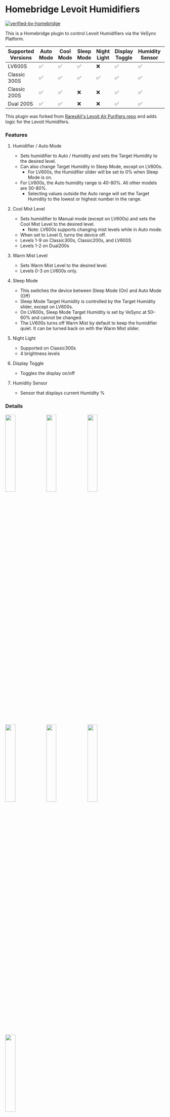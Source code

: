 # Homebridge Levoit Humidifiers

[![verified-by-homebridge](https://badgen.net/badge/homebridge/verified/purple)](https://github.com/homebridge/homebridge/wiki/Verified-Plugins)

This is a Homebridge plugin to control Levoit Humidifiers via the VeSync Platform.

| Supported Versions   | Auto Mode | Cool Mode | Sleep Mode | Night Light | Display Toggle | Humidity Sensor | Warm Mode |
|----------------------|-----------|-----------|------------|-------------|----------------|-----------------|-----------|
| LV600S               | ✅         | ✅         | ✅          | ❌           | ✅              | ✅               | ✅         |
| Classic 300S         | ✅         | ✅         | ✅          | ✅           | ✅              | ✅               | ❌         |
| Classic 200S         | ✅         | ✅         | ❌          | ❌           | ✅              | ✅               | ❌         |
| Dual 200S            | ✅         | ✅         | ❌          | ❌           | ✅              | ✅               | ❌         |

This plugin was forked
from [RaresAil's Levoit Air Purifiers repo](https://github.com/RaresAil/homebridge-levoit-air-purifier) and adds logic
for the Levoit Humidifers.

### Features

1. Humidifier / Auto Mode
    - Sets humidifier to Auto / Humidity and sets the Target Humidity to the desired level.
    - Can also change Target Humidity in Sleep Mode, except on LV600s.
        - For LV600s, the Humidifier slider will be set to 0% when Sleep Mode is on.
    - For LV600s, the Auto humidity range is 40-80%. All other models are 30-80%.
        - Selecting values outside the Auto range will set the Target Humidity to the lowest or highest number in the
          range.

2. Cool Mist Level
    - Sets humidifier to Manual mode (except on LV600s) and sets the Cool Mist Level to the desired level.
        - Note: LV600s supports changing mist levels while in Auto mode.
    - When set to Level 0, turns the device off.
    - Levels 1-9 on Classic300s, Classic200s, and LV600S
    - Levels 1-2 on Dual200s

3. Warm Mist Level
    - Sets Warm Mist Level to the desired level.
    - Levels 0-3 on LV600s only.

4. Sleep Mode
    - This switches the device between Sleep Mode (On) and Auto Mode (Off)
    - Sleep Mode Target Humidity is controlled by the Target Humidity slider, except on LV600s.
    - On LV600s, Sleep Mode Target Humidity is set by VeSync at 50–60% and cannot be changed.
    - The LV600s turns off Warm Mist by default to keep the humidifier quiet. It can be turned back on with the Warm
      Mist slider.

5. Night Light
    - Supported on Classic300s
    - 4 brightness levels

6. Display Toggle
    - Toggles the display on/off

7. Humidity Sensor
    - Sensor that displays current Humidity %

### Details

<a href="url"><img src="images/services2.png" width=25% height=25%></a>
<a href="url"><img src="images/auto.png" width=25% height=25%></a>
<a href="url"><img src="images/manual.png" width=25% height=25%></a>
<a href="url"><img src="images/display.png" width=25% height=25%></a>
<a href="url"><img src="images/light.png" width=25% height=25%></a>
<a href="url"><img src="images/sleep.png" width=25% height=25%></a>
<a href="url"><img src="images/services.png" width=25% height=25%></a>

### Configuration

- Via the Homebridge UI, enter the Homebridge VeSync Client plugin settings.
- Enter your VeSync app credentials.
- Select which controls you want exposed. Humidifier (Auto Mode) and the Humidity Sensor can not be hidden.
- Setup the platform plugin as a child bridge for better performance
- Save and restart Homebridge.

This plugin requires your VeSync credentials as it communicates with the VeSync devices via VeSync's own API. Your
credentials are only stored in the Homebridge config and not sent to any server except VeSync's.

You can also do this directly via the Homebridge config by adding your credentials to the config file under platforms.
Replace the values of `username` and `password` with your credentials.

You can turn off optional controls via the `accessories` section of the config or through the plugin UI settings. The
Humidifier (Auto mode) slider and the Humidity sensor cannot be turned off and will always be exposed.

Via UI:

<img src="images/homebridgeUI.png" width="500"/>

Via config.json:

```json
{
  "platforms": [
    {
      "name": "Levoit Humidifiers",
      "email": "email",
      "password": "password",
      "platform": "LevoitHumidifiers",
      "showOffWhenDisconnected": false,
      "accessories": {
        "display": false,
        "sleep_mode": false,
        "cool_mist": false,
        "warm_mist": false,
        "night_light": false
      }
    }
  ]
}
```

### Note to Seasonal Humidifier Users:

By default, if you disconnect a humidifier from WiFi, it will begin showing as "Not Responding" in HomeKit. Restarting
Homebridge will remove the cached device from HomeKit. Once you've re-connected the humidifier, restart Homebridge again
for it to display back in HomeKit. If you prefer the disconnected device to be visible in HomeKit at all times,
set `showOffWhenDisconnected` to `true` in the config. The humidifiers will remain in HomeKit in an Off state.
**Note: This will result in benign warnings in the Homebridge logs that the device returned undefined values.**

### Enabling Debug Mode

In the config file, add `enableDebugMode: true`

```json
{
  "platforms": [
    {
      "name": "Levoit Humidifiers",
      "email": "email",
      "password": "password",
      "platform": "LevoitHumidifiers",
      "showOffWhenDisconnected": false,
      "enableDebugMode": true
    }
  ]
}
```

### Local Development

To setup the local project, clone this repo and run the following from the root directory:

```
yarn install
```

To run locally, make sure to install Homebridge locally, and then run:

```
yarn watch
```

